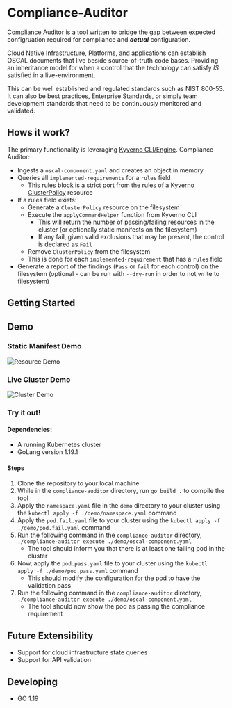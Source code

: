 # Compliance-Auditor

Compliance Auditor is a tool written to bridge the gap between expected configruation required for compliance and **_actual_** configuration.

Cloud Native Infrastructure, Platforms, and applications can establish OSCAL documents that live beside source-of-truth code bases. Providing an inheritance model for when a control that the technology can satisfy _IS_ satisfied in a live-environment. 

This can be well established and regulated standards such as NIST 800-53. It can also be best practices, Enterprise Standards, or simply team development standards that need to be continuously monitored and validated.

## Hows it work?
The primary functionality is leveraging [Kyverno CLI/Engine](https://kyverno.io/docs/kyverno-cli/).
Compliance Auditor:
- Ingests a `oscal-component.yaml` and creates an object in memory
- Queries all `implemented-requirements` for a `rules` field
    - This rules block is a strict port from the rules of a [Kyverno ClusterPolicy](https://kyverno.io/docs/kyverno-policies/) resource
- If a rules field exists:
    - Generate a `ClusterPolicy` resource on the filesystem
    - Execute the `applyCommandHelper` function from Kyverno CLI
        - This will return the number of passing/failing resources in the cluster (or optionally static manifests on the filesystem)
        - If any fail, given valid exclusions that may be present, the control is declared as `Fail`
    - Remove `ClusterPolicy` from the filesystem
    - This is done for each `implemented-requirement` that has a `rules` field
- Generate a report of the findings (`Pass` or `fail` for each control) on the filesystem (optional - can be run with `--dry-run` in order to not write to filesystem)

## Getting Started

## Demo

### Static Manifest Demo
![Resource Demo](./images/resource-demo.gif)


### Live Cluster Demo
![Cluster Demo](./images/cluster-demo.gif)

### Try it out!

#### Dependencies:
- A running Kubernetes cluster
- GoLang version 1.19.1

#### Steps
1. Clone the repository to your local machine
2. While in the `compliance-auditor` directory, run ```go build .``` to compile the tool
3. Apply the `namespace.yaml` file in the `demo` directory to your cluster using the ```kubectl apply -f ./demo/namespace.yaml``` command
4. Apply the `pod.fail.yaml` file to your cluster using the ```kubectl apply -f ./demo/pod.fail.yaml``` command
5. Run the following command in the `compliance-auditor` directory, ```./compliance-auditor execute ./demo/oscal-component.yaml```
    - The tool should inform you that there is at least one failing pod in the cluster
6. Now, apply the `pod.pass.yaml` file to your cluster using the ```kubectl apply -f ./demo/pod.pass.yaml``` command
    - This should modify the configuration for the pod to have the validation pass
7. Run the following command in the `compliance-auditor` directory, ```./compliance-auditor execute ./demo/oscal-component.yaml```
    - The tool should now show the pod as passing the compliance requirement

## Future Extensibility
- Support for cloud infrastructure state queries
- Support for API validation

## Developing
- GO 1.19